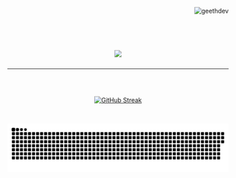 <p align="right"> 
    <img src="https://komarev.com/ghpvc/?username=geethdev&label=Profile%20views&color=0e75b6&style=flat" alt="geethdev" /> 
</p>

<br>
<h1 align="center">
    <img src="https://readme-typing-svg.herokuapp.com/?font=Righteous&size=35&center=true&vCenter=true&width=500&height=70&duration=4000&lines=Hi+There!+👋;+I'm+Geeth+Induwara!;" />
</h1>

<hr/>
<br>
<br>
<p align="center">
    <a href=""><img src="https://streak-stats.demolab.com?user=geethdev&theme=highcontrast" alt="GitHub Streak" /></a>
</p>
<br>

![snake gif](https://github.com/geethdev/geethdev/blob/output/github-contribution-grid-snake-dark.svg)
